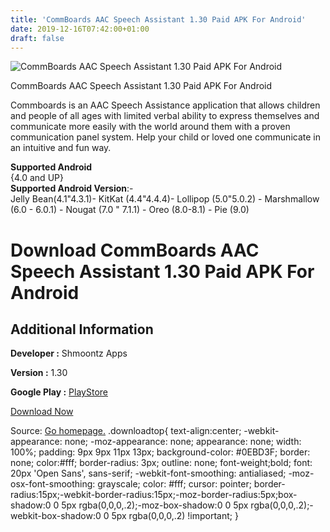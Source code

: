 ```yaml
---
title: 'CommBoards AAC Speech Assistant 1.30 Paid APK For Android'
date: 2019-12-16T07:42:00+01:00
draft: false
---
```


![CommBoards AAC Speech Assistant 1.30 Paid APK For Android](https://i1.wp.com/apkhome.net/wp-content/uploads/2019/11/CommBoards-AAC-Speech-Assistant-1.30-Paid.png "CommBoards AAC Speech Assistant 1.30 Paid APK For Android")

  

CommBoards AAC Speech Assistant 1.30 Paid APK For Android

Commboards is an AAC Speech Assistance application that allows children and people of all ages with limited verbal ability to express themselves and communicate more easily with the world around them with a proven communication panel system. Help your child or loved one communicate in an intuitive and fun way.

**Supported Android**  
{4.0 and UP}  
**Supported Android Version**:-  
Jelly Bean(4.1"4.3.1)- KitKat (4.4"4.4.4)- Lollipop (5.0"5.0.2) - Marshmallow (6.0 - 6.0.1) - Nougat (7.0 " 7.1.1) - Oreo (8.0-8.1) - Pie (9.0)

Download CommBoards AAC Speech Assistant 1.30 Paid APK For Android
==================================================================

Additional Information
----------------------

**Developer :** Shmoontz Apps

**Version :** 1.30

**Google Play :** [PlayStore](https://play.google.com/store/apps/details?id=com.shmoontz.commboards&hl=en)

  

[Download Now](https://store4app.co/post/commboards-aac-speech-assistant-1-30-paid-apk-for-android_1574603305)

  
Source: [Go homepage.](https://store4app.co/post/commboards-aac-speech-assistant-1-30-paid-apk-for-android_1574603305) .downloadtop{ text-align:center; -webkit-appearance: none; -moz-appearance: none; appearance: none; width: 100%; padding: 9px 9px 11px 13px; background-color: #0EBD3F; border: none; color:#fff; border-radius: 3px; outline: none; font-weight;bold; font: 20px 'Open Sans', sans-serif; -webkit-font-smoothing: antialiased; -moz-osx-font-smoothing: grayscale; color: #fff; cursor: pointer; border-radius:15px;-webkit-border-radius:15px;-moz-border-radius:5px;box-shadow:0 0 5px rgba(0,0,0,.2);-moz-box-shadow:0 0 5px rgba(0,0,0,.2);-webkit-box-shadow:0 0 5px rgba(0,0,0,.2) !important; }
